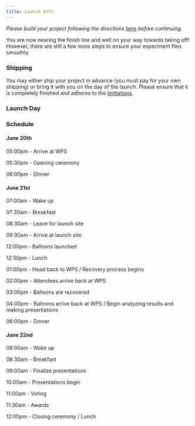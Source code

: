 ```yaml
---
title: Launch Info
---
```


_Please build your project following the directions [here](/resources/building) before continuing._

You are now nearing the finish line and well on your way towards taking off! However, there are still a few more steps to ensure your experiment flies smoothly.

### Shipping
You may either ship your project in advance (you must pay for your own shipping) or bring it with you on the day of the launch. Please ensure that it is completely finished and adheres to the [limitations](/resources/limitations).

### Launch Day

### Schedule
#### June 20th
05:00pm - Arrive at WPS

05:30pm - Opening ceremony

06:00pm - Dinner

#### June 21st
07:00am - Wake up

07:30am - Breakfast

08:30am - Leave for launch site

09:30am - Arrive at launch site

12:00pm - Balloons launched

12:30pm - Lunch

01:00pm - Head back to WPS / Recovery process begins

02:00pm - Attendees arrive back at WPS

03:00pm - Balloons are recovered

04:00pm - Balloons arrive back at WPS / Begin analyzing results and making presentations

06:00pm - Dinner

#### June 22nd
08:00am - Wake up

08:30am - Breakfast

09:00am - Finalize presentations

10:00am - Presentations begin

11:00am - Voting

11:30am - Awards

12:00pm - Closing ceremony / Lunch